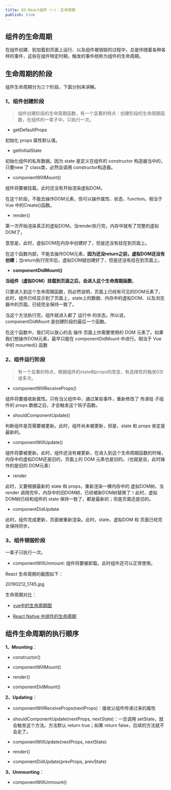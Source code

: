 ```yaml
---
title: 03-React组件（一）：生命周期
publish: true
---
```


<ArticleTopAd></ArticleTopAd>





## 组件的生命周期

在组件创建、到加载到页面上运行、以及组件被销毁的过程中，总是伴随着各种各样的事件，这些在组件特定时期，触发的事件统称为组件的生命周期。

## 生命周期的阶段

组件生命周期分为三个阶段，下面分别来讲解。

### 1、组件创建阶段

> 组件创建阶段的生命周期函数，有一个显著的特点：创建阶段的生命周期函数，在组件的一辈子中，只执行一次。


- getDefaultProps

初始化 props 属性默认值。

- getInitialState

初始化组件的私有数据。因为 state 是定义在组件的 constructor 构造器当中的，只要new 了 class类，必然会调用 constructor构造器。

- componentWillMount()

组件将要被挂载。此时还没有开始渲染虚拟DOM。

在这个阶段，不能去操作DOM元素，但可以操作属性、状态、function。相当于 Vue 中的Create()函数。

- render()

第一次开始渲染真正的虚拟DOM。当render执行完，内存中就有了完整的虚拟DOM了。

意思是，此时，虚拟DOM在内存中创建好了，但是还没有挂在到页面上。

在这个函数内部，不能去操作DOM元素，**因为还没return之前，虚拟DOM还没有创建**；当return执行完毕后，虚拟DOM就创建好了，但是还没有挂在到页面上。

- **componentDidMount()**

**当组件（虚拟DOM）挂载到页面之后，会进入这个生命周期函数**。

只要进入到这个生命周期函数，则必然说明，页面上已经有可见的DOM元素了。此时，组件已经显示到了页面上，state上的数据、内存中的虚拟DOM、以及浏览器中的页面，已经完全保持一致了。

当这个方法执行完，组件就进入都了 运行中 的状态。所以说，componentDidMount 是创建阶段的最后一个函数。

在这个函数中，我们可以放心的去 操作 页面上你需要使用的 DOM 元素了。如果我们想操作DOM元素，最早只能在 componentDidMount 中进行。相当于 Vue 中的 mounted() 函数

### 2、组件运行阶段

>有一个显著的特点，根据组件的state和props的改变，有选择性的触发0次或多次。

- componentWillReceiveProps()

组件将要接收新属性。只有当父组件中，通过某些事件，重新修改了 传递给 子组件的 props 数据之后，才会触发这个钩子函数。

- shouldComponentUpdate()

判断组件是否需要被更新。此时，组件尚未被更新，但是，state 和 props 肯定是最新的。

- componentWillUpdate()

组件将要被更新。此时，组件还没有被更新，在进入到这个生命周期函数的时候，内存中的虚拟DOM还是旧的，页面上的 DOM 元素也是旧的。（也就是说，此时操作的是旧的 DOM元素）

- render

此时，又要根据最新的 state 和 props，重新渲染一棵内存中的 虚拟DOM树。当 render 调用完毕，内存中的旧DOM树，已经被新DOM树替换了！此时，虚拟DOM树已经和组件的 state 保持一致了，都是最新的；但是页面还是旧的。

- componentDidUpdate

此时，组件完成更新，页面被重新渲染。此时，state、虚拟DOM 和 页面已经完全保持同步。

### 3、组件销毁阶段

一辈子只执行一次。

- componentWillUnmount: 组件将要被卸载。此时组件还可以正常使用。

React 生命周期的截图如下：

20190212_1745.jpg

生命周期对比：

- [vue中的生命周期图](https://cn.vuejs.org/v2/guide/instance.html#生命周期图示)

- [React Native 中组件的生命周期](http://www.race604.com/react-native-component-lifecycle/)

## 组件生命周期的执行顺序

**1、Mounting**：

- constructor()

- componentWillMount()

- render()

- componentDidMount()

**2、Updating**：

- componentWillReceiveProps(nextProps)：接收父组件传递过来的属性

- shouldComponentUpdate(nextProps, nextState)：一旦调用 setState，就会触发这个方法。方法默认 return true；如果 return false，后续的方法就不会走了。

- componentWillUpdate(nextProps, nextState)

- render()

- componentDidUpdate(prevProps, prevState)

**3、Unmounting**：

 - componentWillUnmount()


